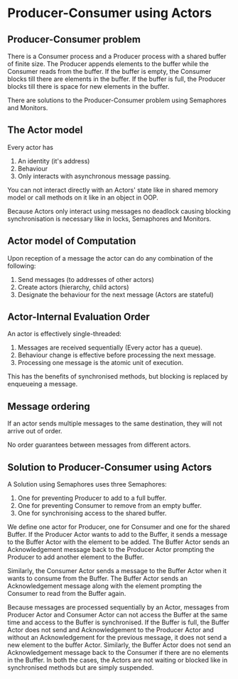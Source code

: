# Producer-Consumer using Actors

## Producer-Consumer problem
There is a Consumer process and a Producer process with a shared buffer of finite size. The Producer appends elements to 
the buffer while the Consumer reads from the buffer. If the buffer is empty, the Consumer blocks till there are elements 
in the buffer. If the buffer is full, the Producer blocks till there is space for new elements in the buffer.

There are solutions to the Producer-Consumer problem using Semaphores and Monitors.

## The Actor model

Every actor has
1. An identity (it's address)
2. Behaviour 
3. Only interacts with asynchronous message passing.

You can not interact directly with an Actors' state like in shared memory model or call methods on it like in an object 
in OOP.

Because Actors only interact using messages no deadlock causing blocking synchronisation is necessary like in locks, 
Semaphores and Monitors.

## Actor model of Computation
Upon reception of a message the actor can do any combination of the following:
1. Send messages (to addresses of other actors)
2. Create actors (hierarchy, child actors)
3. Designate the behaviour for the next message (Actors are stateful)

## Actor-Internal Evaluation Order
An actor is effectively single-threaded:
1. Messages are received sequentially (Every actor has a queue).
2. Behaviour change is effective before processing the next message.
3. Processing one message is the atomic unit of execution.

This has the benefits of synchronised methods, but blocking is replaced by enqueueing a message.

## Message ordering
If an actor sends multiple messages to the same destination, they will not arrive out of order.

No order guarantees between messages from different actors.

## Solution to Producer-Consumer using Actors

A Solution using Semaphores uses three Semaphores:
1. One for preventing Producer to add to a full buffer.
2. One for preventing Consumer to remove from an empty buffer. 
3. One for synchronising access to the shared buffer.

We define one actor for Producer, one for Consumer and one for the shared Buffer. If the Producer Actor wants to add to the Buffer,
it sends a message to the Buffer Actor with the element to be added. The Buffer Actor sends an Acknowledgement message back 
to the Producer Actor prompting the Producer to add another element to the Buffer.

Similarly, the Consumer Actor sends a message to the Buffer Actor when it wants to consume from the Buffer. The Buffer Actor
sends an Acknowledgement message along with the element prompting the Consumer to read from the Buffer again.

Because messages are processed sequentially by an Actor, messages from Producer Actor and Consumer Actor can not access the 
Buffer at the same time and access to the Buffer is synchronised. If the Buffer is full, the Buffer Actor does not send 
and Acknowledgement to the Producer Actor and without an Acknowledgement for the previous message, it does not send a new 
element to the buffer Actor. Similarly, the Buffer Actor does not send an Acknowledgement message back to the Consumer if 
there are no elements in the Buffer. In both the cases, the Actors are not waiting or blocked like in synchronised methods 
but are simply suspended.
